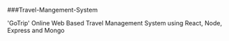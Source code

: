 ###Travel-Mangement-System

'GoTrip' Online Web Based Travel Management System using React, Node, Express and Mongo
